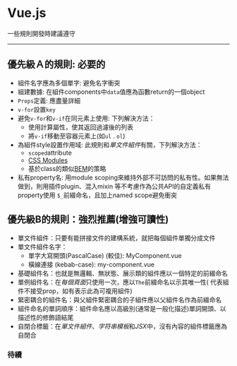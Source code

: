 # Vue.js
一些規則開發時建議遵守

---
## 優先級Ａ的規則: 必要的
- 組件名字應為多個單字: 避免名字衝突
- 組建數據:  在組件components中`data`值應為函數return的一個object
- `Props`定義:  應盡量詳細
- `v-for`設置`key`
- 避免`v-for`和`v-if`在同元素上使用: 下列解決方法：
	- 使用計算屬性，使其返回過濾後的列表
	- 將`v-if`移動至容器元素上(如`ul` . `ol`)
- 為組件style設置作用域: 此規則和*單文件組件*有關，下列解決方法：
	- `scoped`attribute
	- [CSS Modules](https://vue-loader-v14.vuejs.org/zh-cn/features/css-modules.html)
	- 基於class的類似[BEM](http://getbem.com/)的策略
- 私有property名:  用module scoping來維持外部不可訪問的私有性。如果無法做到，則用插件plugin、混入mixin 等不考慮作為公共API的自定義私有property使用 `$_`前綴命名，且加上named scope避免衝突

## 優先級B的規則：強烈推薦(增強可讀性)
- 單文件組件：只要有能拼接文件的建構系統，就把每個組件單獨分成文件
- 單文件組件名字：
	- 單字大寫開頭(PascalCase) (較佳):  MyComponent.vue
	- 橫線連接 (kebab-case): my-component.vue
- 基礎組件名：也就是無邏輯、無狀態、展示類的組件應以一個特定的前綴命名
- 單例組件名：在*每個頁面*只使用一次，應以`The`前綴命名以示其唯一性( 代表組件不接受prop，如有表示此為可複用組件)
- 緊密耦合的組件名：與父組件緊密耦合的子組件應以父組件名作為前綴命名
- 組件命名的單詞順序：組件命名應以高級別(通常是一般化描述)單詞開頭、以描述性的修飾語結尾
- 自閉合標籤：在*單文件組件*、*字符串模板*和*JSX*中，沒有內容的組件標籤應為自閉合

### 待續
